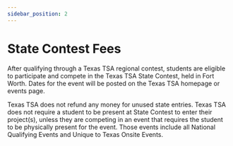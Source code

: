 ```yaml
---
sidebar_position: 2
---
```


# State Contest Fees

After qualifying through a Texas TSA regional contest, students are eligible to participate and compete in the Texas TSA State Contest, held in Fort Worth. Dates for the event will be posted on the Texas TSA homepage or events page.

Texas TSA does not refund any money for unused state entries. Texas TSA does not require a student to be present at State Contest to enter their project(s), unless they are competing in an event that requires the student to be physically present for the event. Those events include all National Qualifying Events and Unique to Texas Onsite Events.

